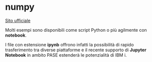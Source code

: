 # numpy

[Sito ufficiale](https://numpy.org/)

Molti esempi sono disponibili come script Python o più agilmente con **notebook**.

I file con estensione **ipynb** offrono infatti la possibilità di rapido trasferimento tra diverse piattaforme 
e il recente supporto di **Jupyter Notebook** in ambito PASE estenderà le potenzialità di IBM i.

